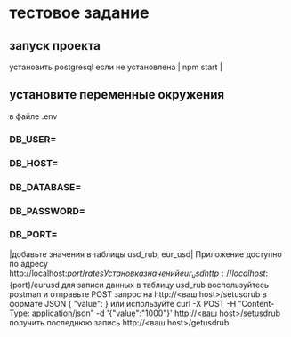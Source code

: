 # тестовое задание

## запуск проекта

установить postgresql если не установлена
| npm start |

## установите переменные окружения

в файле .env

### DB_USER=

### DB_HOST=

### DB_DATABASE=

### DB_PASSWORD=

### DB_PORT=

|добавьте значения в таблицы usd_rub, eur_usd|
Приложение доступно по адресу http://localhost:${port}/rates
Установка значений eur_usd http://localhost:${port}/eurusd
для записи данных в таблицу usd_rub воспользуйтесь postman и отправьте POST запрос на http://<ваш host>/setusdrub в формате JSON { "value": <number>}
или используйте curl -X POST -H "Content-Type: application/json" -d
'{"value":"1000"}' http://<ваш host>/setusdrub
получить последнюю запись http://<ваш host>/getusdrub
